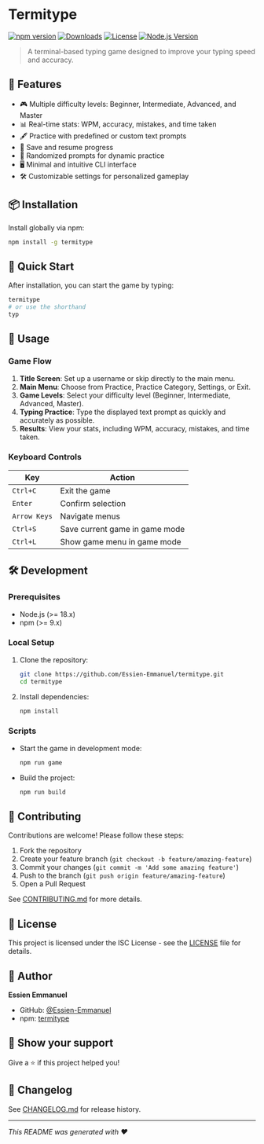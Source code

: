 # Termitype

[![npm version](https://img.shields.io/npm/v/termitype.svg)](https://www.npmjs.com/package/termitype)
[![Downloads](https://img.shields.io/npm/dm/termitype.svg)](https://www.npmjs.com/package/termitype)
[![License](https://img.shields.io/npm/l/termitype.svg)](https://github.com/Essien-Emmanuel/termitype/blob/main/LICENSE)
[![Node.js Version](https://img.shields.io/node/v/termitype.svg)](https://nodejs.org)

> A terminal-based typing game designed to improve your typing speed and accuracy.

## 🚀 Features

- 🎮 Multiple difficulty levels: Beginner, Intermediate, Advanced, and Master
- 📊 Real-time stats: WPM, accuracy, mistakes, and time taken
- 🖋️ Practice with predefined or custom text prompts
- 💾 Save and resume progress
- 🔀 Randomized prompts for dynamic practice
- 🖥️ Minimal and intuitive CLI interface
- 🛠️ Customizable settings for personalized gameplay

## 📦 Installation

Install globally via npm:

```sh
npm install -g termitype
```

## 🎯 Quick Start

After installation, you can start the game by typing:

```sh
termitype
# or use the shorthand
typ
```

## 📖 Usage

### Game Flow

1. **Title Screen**: Set up a username or skip directly to the main menu.
2. **Main Menu**: Choose from Practice, Practice Category, Settings, or Exit.
3. **Game Levels**: Select your difficulty level (Beginner, Intermediate, Advanced, Master).
4. **Typing Practice**: Type the displayed text prompt as quickly and accurately as possible.
5. **Results**: View your stats, including WPM, accuracy, mistakes, and time taken.

### Keyboard Controls

| Key         | Action                        |
|-------------|-------------------------------|
| `Ctrl+C`    | Exit the game                 |
| `Enter`     | Confirm selection             |
| `Arrow Keys`| Navigate menus                |
| `Ctrl+S`    | Save current game in game mode|
| `Ctrl+L`    | Show game menu in game mode   |

## 🛠️ Development

### Prerequisites

- Node.js (>= 18.x)
- npm (>= 9.x)

### Local Setup

1. Clone the repository:
   ```sh
   git clone https://github.com/Essien-Emmanuel/termitype.git
   cd termitype
   ```

2. Install dependencies:
   ```sh
   npm install
   ```

### Scripts

- Start the game in development mode:
  ```sh
  npm run game
  ```

- Build the project:
  ```sh
  npm run build
  ```

## 🤝 Contributing

Contributions are welcome! Please follow these steps:

1. Fork the repository
2. Create your feature branch (`git checkout -b feature/amazing-feature`)
3. Commit your changes (`git commit -m 'Add some amazing feature'`)
4. Push to the branch (`git push origin feature/amazing-feature`)
5. Open a Pull Request

See [CONTRIBUTING.md](CONTRIBUTING.md) for more details.

## 📄 License

This project is licensed under the ISC License - see the [LICENSE](LICENSE) file for details.

## 👤 Author

**Essien Emmanuel**

- GitHub: [@Essien-Emmanuel](https://github.com/Essien-Emmanuel)
- npm: [termitype](https://www.npmjs.com/package/termitype)

## 🌟 Show your support

Give a ⭐️ if this project helped you!

## 📝 Changelog

See [CHANGELOG.md](CHANGELOG.md) for release history.

---

_This README was generated with ❤️_